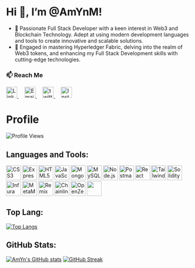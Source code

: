<h1 >Hi 👋, I’m @AmYnM!</h1>

- 👀 Passionate Full Stack Developer with a keen interest in Web3 and Blockchain Technology. Adept at using modern development languages and tools to create innovative and scalable solutions.
- 🌱 Engaged in mastering Hyperledger Fabric, delving into the realm of Web3 tokens, and enhancing my Full Stack Development skills with cutting-edge technologies.
<h3>📫 Reach Me </h3>
<div display="flex" gap="50px">
    <a href="https://www.linkedin.com/in/ameenul-m-1216b112b">
     <img src="https://accutrainee.com/wp-content/uploads/2017/03/images-linkedin-logo-png-14.png" alt="LinkedIn" width="30">
    </a> 
  &nbsp;&nbsp;&nbsp;
    <a href="mailto:your-ameen23ayub@gmail.com">
     <img src="http://freelogopng.com/images/all_img/1657906169gmail-logo-png.png" alt="Email" width="30"> 
    </a>
  &nbsp;&nbsp;&nbsp;
    <a href="https://x.com/mut072130">
     <img src="https://cdn.punchng.com/wp-content/uploads/2023/07/24084806/Twitter-new-logo.jpeg" alt="twitter" width="30">
    </a>
  &nbsp;&nbsp;&nbsp;
   <a href="https://www.instagram.com/_am_yn_">
    <img src="https://buatlogoonline.com/wp-content/uploads/2022/10/Logo-Instagram-PNG-1024x1024.png" alt="Instagram" width="30">
   </a>

# Profile

![Profile Views](https://img.shields.io/badge/Profile%20Views-0-blue)

## Languages and Tools:
<p align="left">
  <img src="https://cdn.jsdelivr.net/gh/devicons/devicon/icons/css3/css3-original.svg" alt="CSS3" width="40" height="40"/>
  <img src="https://cdn.jsdelivr.net/gh/devicons/devicon/icons/express/express-original.svg" alt="Express.js" width="40" height="40"/>
  <img src="https://cdn.jsdelivr.net/gh/devicons/devicon/icons/html5/html5-original.svg" alt="HTML5" width="40" height="40"/>
  <img src="https://cdn.jsdelivr.net/gh/devicons/devicon/icons/javascript/javascript-original.svg" alt="JavaScript" width="40" height="40"/>
  <img src="https://cdn.jsdelivr.net/gh/devicons/devicon/icons/mongodb/mongodb-original.svg" alt="MongoDB" width="40" height="40"/>
  <img src="https://cdn.jsdelivr.net/gh/devicons/devicon/icons/mysql/mysql-original.svg" alt="MySQL" width="40" height="40"/>
  <img src="https://cdn.jsdelivr.net/gh/devicons/devicon/icons/nodejs/nodejs-original.svg" alt="Node.js" width="40" height="40"/>
  <img src="https://cdn.jsdelivr.net/gh/devicons/devicon/icons/postman/postman-original.svg" alt="Postman" width="40" height="40"/>
  <img src="https://cdn.jsdelivr.net/gh/devicons/devicon/icons/react/react-original.svg" alt="React" width="40" height="40"/>
 <img src="https://seeklogo.com/images/T/tailwind-css-logo-5AD4175897-seeklogo.com.png" alt="Tailwind CSS" width="40" height="40"/>
 <img src="https://cdn.jsdelivr.net/gh/devicons/devicon/icons/solidity/solidity-original.svg" alt="Solidity" width="40" height="40"/>
<img src="https://www.pipelinersales.com/wp-content/uploads/2018/09/infura.jpg" alt="Infura" width="40" height="40">
<img src="https://seeklogo.com/images/M/metamask-logo-09EDE53DBD-seeklogo.com.png" alt="MetaMask" width="40" height="40"/>
<img src="https://metaschool.so/articles/wp-content/uploads/2022/03/Frame-72.png" alt="Remix" width="40" height="40"/>
<img src="https://logos-download.com/wp-content/uploads/2018/09/Chainlink_Logo_new.png" alt="Chainlink" width="40" height="40">
<img src="https://avatars.githubusercontent.com/u/20820676?s=280&v=4" alt="OpenZeppelin" width="40" height="40"/>
<img src="https://img.stackshare.io/service/7931/_6vl74tM_400x400.png" width="40" height="40"/>

</p>

## Top Lang:
[![Top Langs](https://github-readme-stats.vercel.app/api/top-langs/?username=AmYnM&layout=compact&theme=radical)](https://github.com/AmYnM/github-readme-stats)

## GitHub Stats:
[![AmYn's GitHub stats](https://github-readme-stats.vercel.app/api?username=AmYnM&show_icons=true&theme=default)](https://github.com/AmYnM/github-readme-stats)
[![GitHub Streak](https://github-readme-streak-stats.herokuapp.com?user=AmYnM&theme=default)](https://github.com/AmYnM/github-readme-streak-stats)


<!---
AmYnM/AmYnM is a ✨ special ✨ repository because its `README.md` (this file) appears on your GitHub profile.
You can click the Preview link to take a look at your changes.
--->
